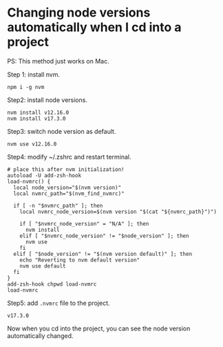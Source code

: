 # Changing node versions automatically when I cd into a project

PS: This method just works on Mac.

Step 1: install nvm.
```
npm i -g nvm
```

Step2: install node versions.
```
nvm install v12.16.0
nvm install v17.3.0
```

Step3: switch node version as default.
```
nvm use v12.16.0
```

Step4: modify ~/.zshrc and restart terminal.
```
# place this after nvm initialization!
autoload -U add-zsh-hook
load-nvmrc() {
  local node_version="$(nvm version)"
  local nvmrc_path="$(nvm_find_nvmrc)"

  if [ -n "$nvmrc_path" ]; then
    local nvmrc_node_version=$(nvm version "$(cat "${nvmrc_path}")")

    if [ "$nvmrc_node_version" = "N/A" ]; then
      nvm install
    elif [ "$nvmrc_node_version" != "$node_version" ]; then
      nvm use
    fi
  elif [ "$node_version" != "$(nvm version default)" ]; then
    echo "Reverting to nvm default version"
    nvm use default
  fi
}
add-zsh-hook chpwd load-nvmrc
load-nvmrc
```

Step5: add `.nvmrc` file to the project.
```
v17.3.0
```

Now when you cd into the project, you can see the node version automatically changed.